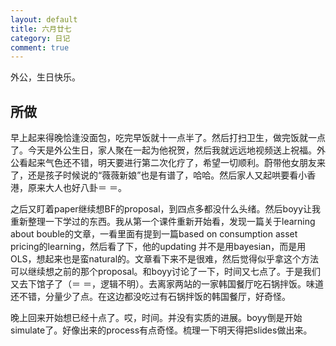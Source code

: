 ```yaml
---
layout: default
title: 六月廿七
category: 日记
comment: true
---
```

外公，生日快乐。  
## 所做
早上起来得晚恰逢没面包，吃完早饭就十一点半了。然后打扫卫生，做完饭就一点了。今天是外公生日，家人聚在一起为他祝贺，然后我就远远地视频送上祝福。外公看起来气色还不错，明天要进行第二次化疗了，希望一切顺利。蔚带他女朋友来了，还是孩子时候说的“薇薇新娘”也是有谱了，哈哈。然后家人又起哄要看小香港，原来大人也好八卦＝ ＝。     

之后又盯着paper继续想BF的proposal，到四点多都没什么头绪。然后boyy让我重新整理一下学过的东西。我从第一个课件重新开始看，发现一篇关于learning about bouble的文章，一看里面有提到一篇based on consumption asset pricing的learning，然后看了下，他的updating 并不是用bayesian，而是用OLS，想起来也是蛮natural的。文章看下来不是很难，然后觉得似乎拿这个方法可以继续想之前的那个proposal。和boyy讨论了一下，时间又七点了。于是我们又去下馆子了（＝ ＝，逻辑不明）。去离家两站的一家韩国餐厅吃石锅拌饭。味道还不错，分量少了点。在这边都没吃过有石锅拌饭的韩国餐厅，好奇怪。    

晚上回来开始想已经十点了。哎，时间。并没有实质的进展。boyy倒是开始simulate了。好像出来的process有点奇怪。梳理一下明天得把slides做出来。